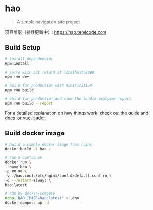 # hao

> A simple navigation site project

项目雏形（持续更新中）: <https://hao.tendcode.com>

## Build Setup

``` bash
# install dependencies
npm install

# serve with hot reload at localhost:8080
npm run dev

# build for production with minification
npm run build

# build for production and view the bundle analyzer report
npm run build --report
```

For a detailed explanation on how things work, check out the [guide](http://vuejs-templates.github.io/webpack/) and [docs for vue-loader](http://vuejs.github.io/vue-loader).

## Build docker image

```bash
# build a simple docker image from nginx
docker build -t hao .

# run a container
docker run \
--name hao \
-p 80:80 \
-v ./hao.conf:/etc/nginx/conf.d/default.conf:ro \
-d --restart=always \
hao:latest

# run by docker-compose
echo "HAO_IMAGE=hao:latest" > .env
docker-compose up -d
```

